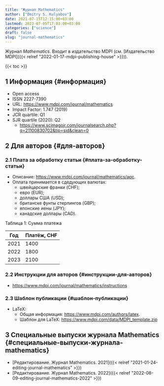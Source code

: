 ```yaml
---
title: "Журнал Mathematics"
author: ["Dmitry S. Kulyabov"]
date: 2021-07-15T12:15:00+03:00
lastmod: 2023-07-05T17:03:00+03:00
categories: ["science"]
draft: false
slug: "journal-mathematics"
---
```


Журнал _Mathematics_. Входит в издательство MDPI (см. [Издательство MDPI]({{< relref "2022-01-17-mdpi-publishing-house" >}})).

<!--more-->

{{< toc >}}


## <span class="section-num">1</span> Информация {#информация}

-   Open access
-   ISSN 2227-7390
-   URL: <https://www.mdpi.com/journal/mathematics>
-   Impact Factor: 1.747 (2019)
-   JCR quartile: Q1
-   SJR quartile (2020): Q2
    -   <https://www.scimagojr.com/journalsearch.php?q=21100830702&tip=sid&clean=0>


## <span class="section-num">2</span> Для авторов {#для-авторов}


### <span class="section-num">2.1</span> Плата за обработку статьи {#плата-за-обработку-статьи}

-   Описание: <https://www.mdpi.com/journal/mathematics/apc>.
-   Оплата принимается в сдедующих валютах:
    -   швейцарские франки (CHF);
    -   евро (EUR);
    -   доллары США (USD);
    -   британске фунты стерлингов (GBP);
    -   японские иены (JPY);
    -   канадские доллары (CAD).

<div class="table-caption">
  <span class="table-number">&#1058;&#1072;&#1073;&#1083;&#1080;&#1094;&#1072; 1:</span>
  Сумма платежа
</div>

| Год  | Платёж, CHF |
|------|-------------|
| 2021 | 1400        |
| 2022 | 1800        |
| 2023 | 2100        |


### <span class="section-num">2.2</span> Инструкции для авторов {#инструкции-для-авторов}

-   <https://www.mdpi.com/journal/mathematics/instructions>


### <span class="section-num">2.3</span> Шаблон публикации {#шаблон-публикации}

-   LaTeX:
    -   Общая информация: <https://www.mdpi.com/authors/latex>.
    -   Шаблон для LaTeX: <https://www.mdpi.com/data/MDPI_template.zip>


## <span class="section-num">3</span> Специальные выпуски журнала Mathematics {#специальные-выпуски-журнала-mathematics}

-   [Редактирование. Журнал Mathematics. 2021]({{< relref "2021-01-24-editing-journal-mathematics" >}})
-   [Редактирование. Журнал Mathematics. 2022]({{< relref "2022-08-09-editing-journal-mathematics-2022" >}})

